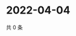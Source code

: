 # 2022-04-04

共 0 条

<!-- BEGIN WEIBO -->
<!-- 最后更新时间 Mon Apr 04 2022 21:23:22 GMT+0800 (China Standard Time) -->

<!-- END WEIBO -->
